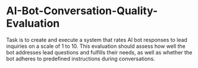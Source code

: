 # AI-Bot-Conversation-Quality-Evaluation
Task is to create and execute a system that rates AI bot responses to lead inquiries on a scale of 1 to 10. This evaluation should assess how well the bot addresses lead questions and fulfills their needs, as well as whether the bot adheres to predefined instructions during conversations.
